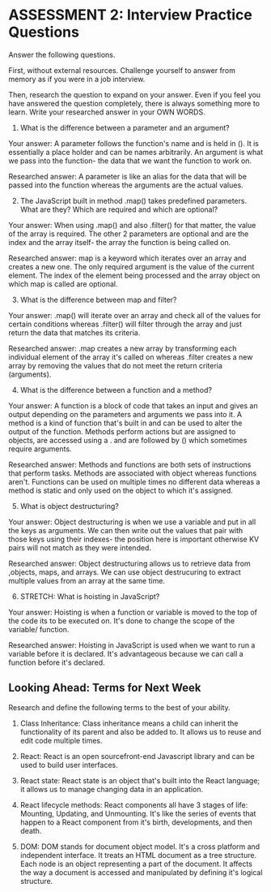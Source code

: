 # ASSESSMENT 2: Interview Practice Questions

Answer the following questions.

First, without external resources. Challenge yourself to answer from memory as if you were in a job interview.

Then, research the question to expand on your answer. Even if you feel you have answered the question completely, there is always something more to learn. Write your researched answer in your OWN WORDS.

1. What is the difference between a parameter and an argument?

  Your answer:
  A parameter follows the function's name and is held in (). It is essentially a place holder and can be names arbitrarily. An argument is what we pass into the function- the data that we want the function to work on. 

  Researched answer:
  A parameter is like an alias for the data that will be passed into the function whereas the arguments are the actual values. 


2. The JavaScript built in method .map() takes predefined parameters. What are they? Which are required and which are optional?

  Your answer:
  When using .map() and also .filter() for that matter, the value of the array is required. The other 2 parameters are optional and are the index and the array itself- the array the function is being called on. 

  Researched answer: map is a keyword which iterates over an array and creates a new one. The only required argument is the value of the current element. The index of the element being processed and the array object on which map is called are optional. 


3. What is the difference between map and filter?

  Your answer: .map() will iterate over an array and check all of the values for certain conditions whereas .filter() will filter through the array and just return the data that matches its criteria. 

  Researched answer: .map creates a new array by transforming each individual element of the array it's called on whereas .filter creates a new array by removing the values that do not meet the return criteria (arguments). 



4. What is the difference between a function and a method?

  Your answer: A function is a block of code that takes an input and gives an output depending on the parameters and arguments we pass into it. A method is a kind of function that's built in and can be used to alter the output of the function. Methods perform actions but are assigned to objects, are accessed using a . and are followed by () which sometimes require arguments. 

  Researched answer: Methods and functions are both sets of instructions that perform tasks. Methods are associated with object whereas functions aren't. Functions can be used on multiple times no different data whereas a method is static and only used on the object to which it's assigned.



5. What is object destructuring?

  Your answer: Object destructuring is when we use a variable and put in all the keys as arguments. We can then write out the values that pair with those keys using their indexes- the position here is important otherwise KV pairs will not match as they were intended. 

  Researched answer: Object destructuring allows us to retrieve data from ,objects, maps, and arrays. We can use object destrucuring to extract multiple values from an array at the same time. 



6. STRETCH: What is hoisting in JavaScript?

  Your answer: Hoisting is when a function or variable is moved to the top of the code its to be executed on. It's done to change the scope of the variable/ function.

  Researched answer: Hoisting in JavaScript is used when we want to run a variable before it is declared. It's advantageous because we can call a function before it's declared. 



## Looking Ahead: Terms for Next Week

Research and define the following terms to the best of your ability.

1. Class Inheritance: Class inheritance means a child can inherit the functionality of its parent and also be added to. It allows us to reuse and edit code multiple times. 

2. React: React is an open sourcefront-end Javascript library and can be used to build user interfaces. 

3. React state: React state is an object that's built into the React language; it allows us to manage changing data in an application. 

4. React lifecycle methods: React components all have 3 stages of life: Mounting, Updating, and Unmounting. It's like the series of events that happen to a React component from it's birth, developments, and then death. 

5. DOM: DOM stands for document object model. It's a cross platform and independent interface. It treats an HTML document as a tree structure. Each node is an object representing a part of the document. It affects the way a document is accessed and manipulated by defining it's logical structure. 
